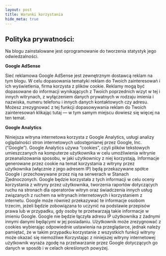 ```yaml
---
layout: post
title: Warunki korzystania
hide_meta: true
---
```

Polityka prywatności:
---------------------

Na blogu zainstalowane jest oprogramowanie do tworzenia statystyk jego odwiedzalności.

**Google AdSense**


Sieć reklamowa Google AdSense jest zewnętrznym dostawcą reklam na tym blogu. W celu dopasowania 
tematyki reklam do Twoich zainteresowań i ich wyświetlenia, firma korzysta z plików cookie. 
Reklamy mogą być dopasowane do informacji wynikających z Twoich poprzednich wizyt w tej i innych 
witrynach, z wyłączeniem danych prywatnych w rodzaju imienia i nazwiska, numeru telefonu i innych 
danych kontaktowych czy adresu. Możesz zrezygnować z tej funkcji dopasowywania reklam do Twoich 
zainteresowań klikając tutaj — w tym samym miejscu dowiesz się więcej na ten temat.

**Google Analytics**

Niniejsza witryna internetowa korzysta z Google Analytics, usługi analizy oglądalności stron 
internetowych udostępnianej przez Google, Inc. (“Google”). Google Analytics używa “cookies”, 
czyli plików tekstowych umieszczanych na komputerze użytkownika w celu umożliwienia witrynie 
przeanalizowania sposobu, w jaki użytkownicy z niej korzystają. Informacje generowane przez 
cookie na temat korzystania z witryny przez użytkownika (włącznie z jego adresem IP) będą 
przekazywane spółce Google i przechowywane przez nią na serwerach w Stanach Zjednoczonych. 
Google będzie korzystała z tych informacji w celu oceny korzystania z witryny przez użytkownika, 
tworzenia raportów dotyczących ruchu na stronach dla operatorów witryn oraz świadczenia innych 
usług związanych z ruchem na witrynach internetowych i korzystaniem z internetu. Google może 
również przekazywać te informacje osobom trzecim, jeżeli będzie zobowiązana to uczynić na podstawie 
przepisów prawa lub w przypadku, gdy osoby te przetwarzają takie informacje w imieniu Google. 
Google nie będzie łączyła adresu IP użytkownika z żadnymi innymi danymi będącymi w jej posiadaniu. 
Użytkownik może zrezygnować z cookies wybierając odpowiednie ustawienia na przeglądarce, 
jednak należy pamiętać, że w takim przypadku korzystanie z wszystkich funkcji witryny może 
okazać się niemożliwe Korzystając z niniejszej witryny internetowej użytkownik wyraża zgodę na 
przetwarzanie przez Google dotyczących go danych w sposób i w celach określonych powyżej.